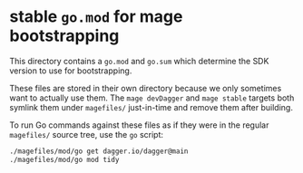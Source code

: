 # stable `go.mod` for mage bootstrapping

This directory contains a `go.mod` and `go.sum` which determine the SDK version
to use for bootstrapping.

These files are stored in their own directory because we only sometimes want to
actually use them. The `mage devDagger` and `mage stable` targets both symlink
them under `magefiles/` just-in-time and remove them after building.

To run Go commands against these files as if they were in the regular
`magefiles/` source tree, use the `go` script:

```sh
./magefiles/mod/go get dagger.io/dagger@main
./magefiles/mod/go mod tidy
```

